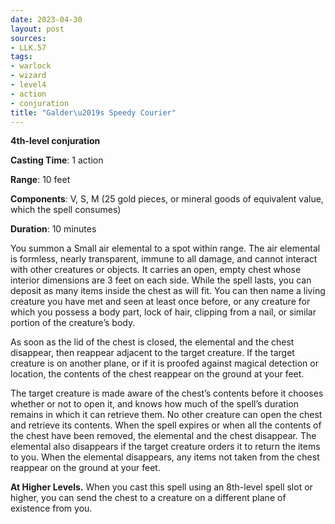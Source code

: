 ```yaml
---
date: 2023-04-30
layout: post
sources:
- LLK.57
tags:
- warlock
- wizard
- level4
- action
- conjuration
title: "Galder\u2019s Speedy Courier"
---
```


**4th-level conjuration**

**Casting Time**: 1 action

**Range**: 10 feet

**Components**: V, S, M (25 gold pieces, or mineral goods of equivalent value, which the spell consumes)

**Duration**: 10 minutes

You summon a Small air elemental to a spot within range. The air elemental is formless, nearly transparent, immune to all damage, and cannot interact with other creatures or objects. It carries an open, empty chest whose interior dimensions are 3 feet on each side. While the spell lasts, you can deposit as many items inside the chest as will fit. You can then name a living creature you have met and seen at least once before, or any creature for which you possess a body part, lock of hair, clipping from a nail, or similar portion of the creature’s body.

As soon as the lid of the chest is closed, the elemental and the chest disappear, then reappear adjacent to the target creature. If the target creature is on another plane, or if it is proofed against magical detection or location, the contents of the chest reappear on the ground at your feet.

The target creature is made aware of the chest’s contents before it chooses whether or not to open it, and knows how much of the spell’s duration remains in which it can retrieve them. No other creature can open the chest and retrieve its contents. When the spell expires or when all the contents of the chest have been removed, the elemental and the chest disappear. The elemental also disappears if the target creature orders it to return the items to you. When the elemental disappears, any items not taken from the chest reappear on the ground at your feet.

**At Higher Levels.** When you cast this spell using an 8th-level spell slot or higher, you can send the chest to a creature on a different plane of existence from you.

